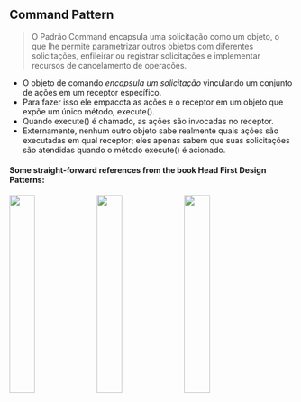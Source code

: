 ## Command Pattern

>O Padrão Command encapsula uma solicitação como um objeto, o que lhe permite parametrizar outros objetos com diferentes solicitações,
enfileirar ou registrar solicitações e implementar recursos de cancelamento de operações.

* O objeto de comando *encapsula um solicitação* vinculando um conjunto de ações em um receptor específico.
* Para fazer isso ele empacota as ações e o receptor em um objeto que expõe um único método, execute().
* Quando execute() é chamado, as ações são invocadas no receptor.
* Externamente, nenhum outro objeto sabe realmente quais ações são executadas em qual receptor; 
eles apenas sabem que suas solicitações são atendidas quando o método execute() é acionado.

#### Some straight-forward references from the book Head First Design Patterns:

<img src="https://user-images.githubusercontent.com/58707950/140544735-2e2d5f8d-f3cc-402c-8369-40c3492b0334.PNG" width="30%"></img> 
<img src="https://user-images.githubusercontent.com/58707950/140544733-bdf88ec5-de27-4c40-8008-1e7a8a949f9f.PNG" width="30%"></img> 
<img src="https://user-images.githubusercontent.com/58707950/140544739-db1fac60-9f55-4bca-9d4a-1f04716f559e.PNG" width="30%"></img> 


